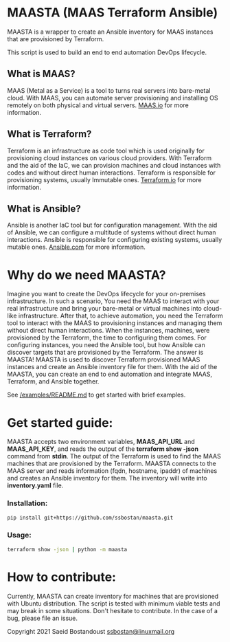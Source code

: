 # MAASTA (MAAS Terraform Ansible)

MAASTA is a wrapper to create an Ansible inventory for MAAS instances that are provisioned by Terraform.

This script is used to build an end to end automation DevOps lifecycle.

## What is MAAS?

MAAS (Metal as a Service) is a tool to turns real servers into bare-metal cloud. With MAAS, you can automate server provisioning and installing OS remotely on both physical and virtual servers. [MAAS.io](https://maas.io/) for more information.

## What is Terraform?

Terraform is an infrastructure as code tool which is used originally for provisioning cloud instances on various cloud providers. With Terraform and the aid of the IaC, we can provision machines and cloud instances with codes and without direct human interactions. Terraform is responsible for provisioning systems, usually Immutable ones. [Terraform.io](https://www.terraform.io/) for more information.

## What is Ansible?

Ansible is another IaC tool but for configuration management. With the aid of Ansible, we can configure a multitude of systems without direct human interactions. Ansible is responsible for configuring existing systems, usually mutable ones. [Ansible.com](https:/ansible.com/) for more information.

# Why do we need MAASTA?

Imagine you want to create the DevOps lifecycle for your on-premises infrastructure. In such a scenario, You need the MAAS to interact with your real infrastructure and bring your bare-metal or virtual machines into cloud-like infrastructure. After that, to achieve automation, you need the Terraform tool to interact with the MAAS to provisioning instances and managing them without direct human interactions. When the instances, machines, were provisioned by the Terraform, the time to configuring them comes. For configuring instances, you need the Ansible tool, but how Ansible can discover targets that are provisioned by the Terraform. The answer is MAASTA! MAASTA is used to discover Terraform provisioned MAAS instances and create an Ansible inventory file for them. With the aid of the MAASTA, you can create an end to end automation and integrate MAAS, Terraform, and Ansible together.

See [/examples/README.md](https://github.com/ssbostan/maasta/tree/master/examples) to get started with brief examples.

# Get started guide:

MAASTA accepts two environment variables, **MAAS_API_URL** and **MAAS_API_KEY**, and reads the output of the **terraform show -json** command from **stdin**. The output of the Terraform is used to find the MAAS machines that are provisioned by the Terraform. MAASTA connects to the MAAS server and reads information (fqdn, hostname, ipaddr) of machines and creates an Ansible inventory for them. The inventory will write into **inventory.yaml** file.

### Installation:

```bash
pip install git+https://github.com/ssbostan/maasta.git
```

### Usage:

```bash
terraform show -json | python -m maasta
```

# How to contribute:

Currently, MAASTA can create inventory for machines that are provisioned with Ubuntu distribution. The script is tested with minimum viable tests and may break in some situations. Don't hesitate to contribute. In the case of a bug, please file an issue.

Copyright 2021 Saeid Bostandoust <ssbostan@linuxmail.org>
